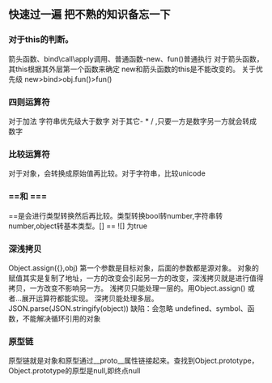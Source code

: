 ## 快速过一遍 把不熟的知识备忘一下

### 对于this的判断。
箭头函数、bind\call\apply调用、普通函数-new、fun()普通执行
对于箭头函数，其this根据其外层第一个函数来确定
new和箭头函数的this是不能改变的。
关于优先级  new>bind>obj.fun()>fun()

### 四则运算符
对于加法  字符串优先级大于数字
对于其它- * / ,只要一方是数字另一方就会转成数字

### 比较运算符
对于对象，会转换成原始值再比较。对于字符串，比较unicode

### ==和 === 
==是会进行类型转换然后再比较。类型转换bool转number,字符串转number,object转基本类型。[] == ![] 为true

### 深浅拷贝
Object.assign({},obj) 第一个参数是目标对象，后面的参数都是源对象。
对象的赋值其实是复制了地址，一方的改变会引起另一方的改变，深浅拷贝就是进行值得拷贝，一方改变不影响另一方。
浅拷贝只能处理一层的。用Object.assign() 或者...展开运算符都能实现。
深拷贝能处理多层。  
JSON.parse(JSON.stringify(object)) 
缺陷：会忽略 undefined、symbol、函数，不能解决循环引用的对象


### 原型链
原型链就是对象和原型通过__proto__属性链接起来。查找到Object.prototype，Object.prototype的原型是null,即终点null